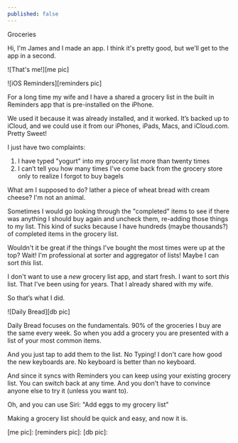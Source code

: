 ```yaml
---
published: false
---
```


Groceries

Hi, I'm James and I made an app. I think it's pretty good, but we’ll get to the app in a second.

![That's me!][me pic]

![iOS Reminders][reminders pic]

For a long time my wife and I have a shared a grocery list in the built in Reminders app that is pre-installed on the iPhone.

We used it because it was already installed, and it worked. It’s backed up to iCloud, and we could use it from our iPhones, iPads, Macs, and iCloud.com. Pretty Sweet!

I just have two complaints:

 1. I have typed "yogurt" into my grocery list more than twenty times
 2. I can’t tell you how many times I've come back from the grocery store only to realize I forgot to buy bagels
 
What am I supposed to do? lather a piece of wheat bread with cream cheese? I'm not an animal.

Sometimes I would go looking through the "completed" items to see if there was anything I should buy again and uncheck them, re-adding those things to my list. This kind of sucks because I have hundreds (maybe thousands?) of completed items in the grocery list.

Wouldn't it be great if the things I've bought the most times were up at the top? Wait! I'm professional at sorter and aggregator of lists! Maybe I can sort *this* list.

I don't want to use a *new* grocery list app, and start fresh. I want to sort *this* list. That I've been using for years. That I already shared with my wife. 

So that’s what I did.

![Daily Bread][db pic]

Daily Bread focuses on the fundamentals. 90% of the groceries I buy are the same every week. So when you add a grocery you are presented with a list of your most common items. 

And you just tap to add them to the list. No Typing! I don't care how good the new keyboards are. No keyboard is better than no keyboard.

And since it syncs with Reminders you can keep using your existing grocery list. You can switch back at any time. And you don't have to convince anyone else to try it (unless you want to).

Oh, and you can use Siri: "Add eggs to my grocery list"

Making a grocery list should be quick and easy, and now it is.

 [me pic]: 
 [reminders pic]:
 [db pic]:
